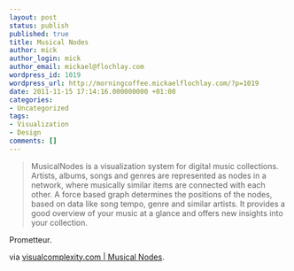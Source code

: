 ```yaml
---
layout: post
status: publish
published: true
title: Musical Nodes
author: mick
author_login: mick
author_email: mickael@flochlay.com
wordpress_id: 1019
wordpress_url: http://morningcoffee.mickaelflochlay.com/?p=1019
date: 2011-11-15 17:14:16.000000000 +01:00
categories:
- Uncategorized
tags:
- Visualization
- Design
comments: []
---
```

<blockquote>MusicalNodes is a visualization system for digital music collections. Artists, albums, songs and genres are represented as nodes in a network, where musically similar items are connected with each other. A force based graph determines the positions of the nodes, based on data like song tempo, genre and similar artists. It provides a good overview of your music at a glance and offers new insights into your collection.</blockquote>
Prometteur.

via <a href="http://www.visualcomplexity.com/vc/project.cfm?id=771&amp;utm_source=feedburner&amp;utm_medium=feed&amp;utm_campaign=Feed%3A+visualcomplexity+%28visualcomplexity.com%29">visualcomplexity.com | Musical Nodes</a>.
